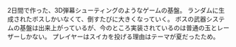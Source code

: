 2日間で作った、3D弾幕シューティングのようなゲームの基盤。
ランダムに生成されたボスしかいなくて、倒すたびに大きくなっていく。
ボスの武器システムの基盤は出来上がっているが、今のところ実装されているのは普通の玉とレーザーしかない。
プレイヤーはスイカを投げる理由はテーマが夏だったため。
